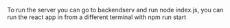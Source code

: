 To run the server you can go to backendserv and run node index.js, 
you can run the react app in from a different terminal with npm run start

